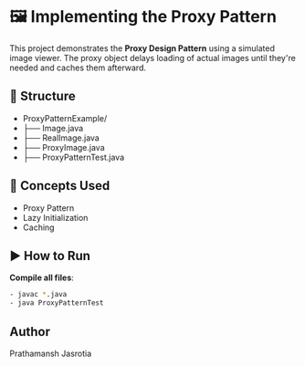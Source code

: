 # 🖼️ Implementing the Proxy Pattern

This project demonstrates the **Proxy Design Pattern** using a simulated image viewer. The proxy object delays loading of actual images until they're needed and caches them afterward.

## 📁 Structure

- ProxyPatternExample/
- ├── Image.java
- ├── RealImage.java
- ├── ProxyImage.java
- ├── ProxyPatternTest.java


## 🧠 Concepts Used

- Proxy Pattern
- Lazy Initialization
- Caching

## ▶️ How to Run

**Compile all files**:
   ```bash
   - javac *.java
   - java ProxyPatternTest
```

## Author
Prathamansh Jasrotia
